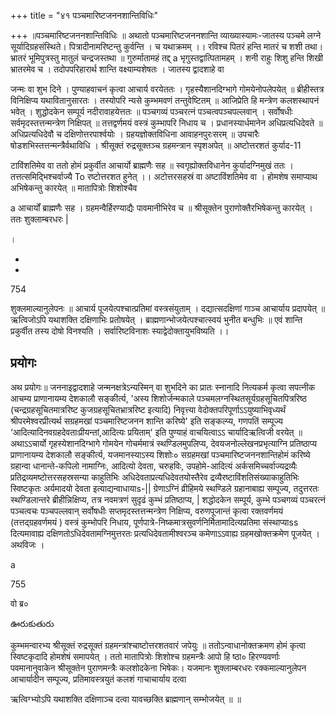 +++
title = "४१ पञ्चमारिष्टजननशान्तिविधिः"

+++
॥पञ्चमारिष्टजननशान्तिविधिः ॥ अथातो पञ्चमारिष्टजननशान्ति व्याख्यास्यामः-जातस्य पञ्चमे लग्ने सूर्यादिग्रहसंस्थिते। पित्रादीनामरिष्टन्तु कुर्वन्ति । च यथाक्रमम् ।। रविश्च पितरं हन्ति मातरं च शशी तथा। भ्रातरं भूमिपुत्रस्तु मातुलं चन्द्रजस्तथा ॥ गुरुर्मातामहं तद्द् a भृगुस्तद्वात्पितामहम् । शनी राहुः शिशु हन्ति शिखी भ्रातरमेव च । तदोपपरिहारार्थ शान्ति वक्ष्याम्यशेषतः । जातस्य द्वादशाहे वा

जन्मः वा शुभ दिने । पुण्याहवाचनं कृत्वा आचार्य वरयेततः । गृहस्यैशानदिग्भागे गोमयेनोपलेपयेत् ॥ ब्रीहीस्तत्र विनिक्षिप्य यथावितानुसारतः । तस्योपरि न्यसे कुम्भमवणं तन्तुवेष्टितम् ॥ आजिप्रेति हि मन्त्रेण कलशस्थापनं भवेत् । शुद्धोदकेन सम्पूर्य नदीरावाहयेत्ततः ॥ पञ्चगव्यं पञ्चरत्नं पञ्चत्वपञ्चपल्लवान् । सर्वोषधीः सर्वमृदस्तत्तन्मन्त्रेण निक्षिपत् ॥ तत्तद्वर्णमयं वस्त्रं कुम्भापरि निधाय च । प्रधानस्यार्धमानेन अधिप्रत्यधिदेवते ॥ अधिप्रत्यधिदेवौ च दक्षिणोत्तरपार्श्वयोः । ग्रहयज्ञोक्तविधिना आवाहनपुरःसरम् ॥ उपचारैः षोडशभिस्तत्तन्मन्त्रैर्वथाविधि । श्रीसूक्तं रुद्रसूक्तञ्च ग्रहमन्त्रान स्पृशअपेत् ॥ अष्टोत्तरशतं कुर्याद-11

टाविंशतिमेव वा ततो होमं प्रकुर्वीत आचार्यो ब्राह्मणैः सह ॥ स्वगृह्योक्तविधानेन कुर्यादग्निमुखं ततः । तत्तत्समिद्भिश्चर्वाज्यै To रष्टोत्तरशत हुनेत् ।। अटोत्तरसहस्रं वा अष्टाविंशतिमेव वा । होमशेष समाप्याथ अभिषेकन्तु कारयेत् ॥ मातापित्रोः शिशोश्चैव

a आचार्यों ब्राह्मणैः सह । ग्रहमन्वैर्हिरण्याद्यैः पावमानीभिरेव च ॥ श्रीसूक्तेन पुराणोक्तैरभिषेकन्तु कारयेत् । ततः शुक्लाम्बरधरः |

।

-

-

754

शुक्लमाल्यानुलेपनः ॥ आचार्य पूजयेत्पश्चात्प्रतिमां वस्त्रसंयुताम् । दद्यात्सदक्षिणां गाञ्च आचार्याय प्रदापयेत् ॥ ऋत्विजोऽपि यथाशक्ति दक्षिणाभिः प्रतोषयेत् । ब्राह्मणान्भोजयेत्पश्चात्स्वयं भुनीत बन्धुभिः ॥ एवं शान्ति प्रकुर्वीत तस्य दोषो विनश्यति । सर्वारिष्टविनाशः स्याद्वेदोक्तायुभविष्यति ।।
## प्रयोगः
अथ प्रयोगः॥ जननाइद्वादशाहे जन्मनक्षत्रेऽन्यस्मिन् वा शुभदिने का प्रातः स्नानादि नित्यकर्म कृत्वा सपत्नीक आचम्य प्राणानायम्य देशकालौ सङ्कीर्त्य, 'अस्य शिशोर्जन्मकाले पञ्चमलग्नस्थितसूर्यग्रहसूचितपित्ररिष्ठ (चन्द्रग्रहसूचितमात्ररिष्ट कुजग्रहसूचितभ्रात्ररिष्ट इत्यादि) निवृत्त्या वेदोक्तपरिपूर्णाऽऽयुष्याभिवृध्यर्थं श्रीपरमेश्वरप्रीत्यर्थ सग्रहमखां पञ्चमारिष्टजनन शान्ति करिष्ये' इति सङ्कल्प्य, गणपतिं सम्पूज्य ‘आदित्यादिनवग्रहदेवताःप्रीयन्तां,आदित्यः प्रयिताम्' इति पुण्याहं वाचयित्वाऽऽ चार्यादिऋत्विजी वरयेत् ॥ अथाऽऽचार्यो गृहस्येशानदिग्भागे गोमयेन गोचर्ममात्रं स्थण्डिलमुपलिप्य, देवयजनोल्लेखनप्रभृत्याग्नि प्रतिष्ठाप्य प्राणानायम्य देशकालौ सङ्कीर्त्य, यजमानस्याऽस्य शिशोः० सग्रहमखां पञ्चमारिष्टजननशान्तिहोमं करिष्ये ग्रहान्वा धानान्ते-कपिलो नामाग्निः, आदित्यो देवता, चरुहविः, उपहोमे-आदित्यं अर्कसमिच्चर्वाज्यद्रव्यैः प्रतिद्रव्यमष्टोत्तरसहस्रसन्या काहुतिभिः अधिदेवताप्रत्यधिदेवतयोस्तैरेव द्रव्यैरष्टाविंशतिसंख्याकाहुतिभिः स्विष्टकृतः अर्यमादयो देवता इत्याद्यन्वाधायाs-|| ग्रेणाऽग्निं व्रीहिमये स्थण्डिले ग्रहानाबाह्य सम्पूज्य, तदुत्तरतः स्थण्डिलान्तरे ब्रीहीन्निक्षिप्य, तत्र नवमत्रणं सुदृढं कुम्भं प्रतिष्ठाप्य, | शद्धोदकेन सम्पूर्य, कुम्भे पञ्चगव्यं पञ्चरत्नं पञ्चत्वचः पञ्चपल्लवान् सर्वोषधीः सप्तमृदस्तत्तन्मन्त्रेण निक्षिप्य, वरुणपूजान्तं कृत्वा रक्तवर्णमयं (तत्तद्ग्रहवर्णमयं ) वस्त्रं कुम्भोपरि निधाय, पूर्णपात्रे-निष्कमात्रसुवर्णनिर्मितामादित्यप्रतिमा संस्थाप्याss दित्यमावाह्य दक्षिणतोऽधिदेवतामग्निमुत्तरतः प्रत्यधिदेवतामीश्वरञ्च कमेणाऽऽवाह्य ग्रहमखोक्तक्रमेण पूजयेत् । अथविजः ।

a

755

वो ब्र०

ఊరుకుతురు

कुम्भमन्वारभ्य श्रीसूक्तं रुद्रसूक्तं ग्रहमन्त्रांश्चाष्टोत्तरशतवारं जपेयुः ॥ ततोऽन्वाधानोक्तक्रमण होमं कृत्वा स्विष्टकृदादि होमशेषं समापयेत् । ततो मातापित्रोः शिशोश्च ग्रहमन्त्रैः आपो हि ष्ठा० हिरण्यवर्णाः पवमानानुवाकेन श्रीसूक्तेन पुराणमन्त्रैः कलशोदकेना भिषेकः। यजमानः शुक्लाम्बरधरः रक्कमाल्यानुलेपन आचार्यादीन सम्पूज्य, प्रतिमावस्त्रयुतं कलशं गाचाचार्याय दत्वा

ऋत्विग्भ्योऽपि यथाशक्ति दक्षिणाञ्च दत्वा यावच्छक्ति ब्राह्मणान् सम्भोजयेत् ॥ ॥